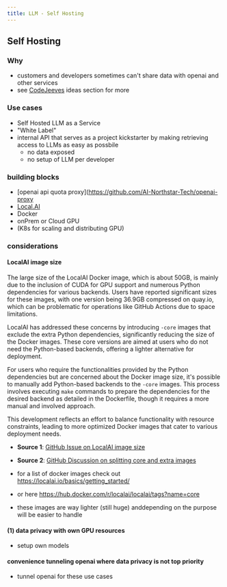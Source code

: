 ```yaml
---
title: LLM - Self Hosting
---
```



## Self Hosting

### Why
- customers and developers sometimes can't share data with openai and other services
- see [CodeJeeves](../Potential%20Use%20Cases/CodeJeeves.mdx) ideas section for more
### Use cases


- Self Hosted LLM as a Service
- "White Label"
- internal API that serves as a project kickstarter by making retrieving access to LLMs as easy as possbile
  - no data exposed
  - no setup of LLM per developer

### building blocks
- [openai api quota proxy](https://github.com/AI-Northstar-Tech/openai-proxy
- [Local.AI](https://localai.io/)
- Docker
- onPrem or Cloud GPU
- (K8s for scaling and distributing GPU)




### considerations

#### LocalAI image size

The large size of the LocalAI Docker image, which is about 50GB, is mainly due to the inclusion of CUDA for GPU support and numerous Python dependencies for various backends. Users have reported significant sizes for these images, with one version being 36.9GB compressed on quay.io, which can be problematic for operations like GitHub Actions due to space limitations.

LocalAI has addressed these concerns by introducing `-core` images that exclude the extra Python dependencies, significantly reducing the size of the Docker images. These core versions are aimed at users who do not need the Python-based backends, offering a lighter alternative for deployment.

For users who require the functionalities provided by the Python dependencies but are concerned about the Docker image size, it's possible to manually add Python-based backends to the `-core` images. This process involves executing `make` commands to prepare the dependencies for the desired backend as detailed in the Dockerfile, though it requires a more manual and involved approach.

This development reflects an effort to balance functionality with resource constraints, leading to more optimized Docker images that cater to various deployment needs.

- **Source 1**: [GitHub Issue on LocalAI image size](https://github.com/mudler/LocalAI/issues/1403)
- **Source 2**: [GitHub Discussion on splitting core and extra images](https://github.com/mudler/LocalAI/issues/1162)

- for a list of docker images check out https://localai.io/basics/getting_started/
- or here https://hub.docker.com/r/localai/localai/tags?name=core
- these images are way lighter (still huge) anddepending on the purpose will be easier to handle


#### (1) data privacy with own GPU resources 

- setup own models 

#### convenience tunneling openai where data privacy is not top priority

- tunnel openai for these use cases

